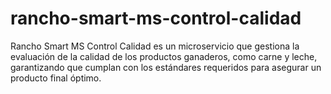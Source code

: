 # rancho-smart-ms-control-calidad
Rancho Smart MS Control Calidad es un microservicio que gestiona la evaluación de la calidad de los productos ganaderos, como carne y leche, garantizando que cumplan con los estándares requeridos para asegurar un producto final óptimo.
